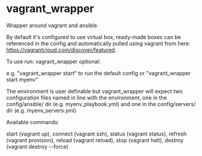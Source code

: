 vagrant_wrapper
===============

Wrapper around vagrant and ansible.

By default it's configured to use virtual box, ready-made boxes can be referenced in the config and automatically pulled using vagrant from here: https://vagrantcloud.com/discover/featured.

To use run:
vagrant_wrapper <command> <environment> optional: <machine>

e.g. "vagrant_wrapper start" to run the default config or "vagrant_wrapper start myenv"

The environment is user definable but vagrant_wrapper will expect two configuration files named in line with the environment, one in the config/ansible/ dir (e.g. myenv_playbook.yml) and one in the config/servers/ dir (e.g. myenv_servers.yml)

Available commands:

start (vagrant up),
connect (vagrant ssh),
status (vagrant status),
refresh (vagrant provision),
reload (vagrant reload),
stop (vagrant halt),
destroy (vagrant destroy --force)
